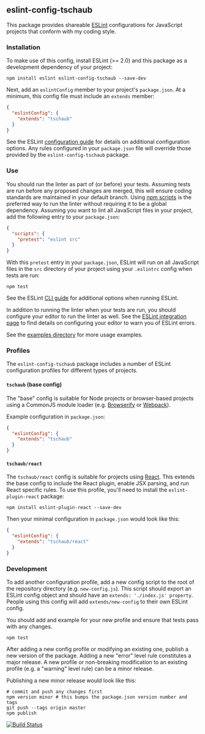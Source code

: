 ## eslint-config-tschaub

This package provides shareable [ESLint](http://eslint.org/) configurations for JavaScript projects that conform with my coding style.

### Installation

To make use of this config, install ESLint (>= 2.0) and this package as a development dependency of your project:

    npm install eslint eslint-config-tschaub --save-dev

Next, add an `eslintConfig` member to your project's `package.json`.  At a minimum, this config file must include an `extends` member:

```json
{
  "eslintConfig": {
    "extends": "tschaub"
  }
}
```

See the ESLint [configuration guide](http://eslint.org/docs/user-guide/configuring) for details on additional configuration options.  Any rules configured in your `package.json` file will override those provided by the `eslint-config-tschaub` package.

### Use

You should run the linter as part of (or before) your tests.  Assuming tests are run before any proposed changes are merged, this will ensure coding standards are maintained in your default branch.  Using [npm scripts](https://docs.npmjs.com/misc/scripts) is the preferred way to run the linter without requiring it to be a global dependency.  Assuming you want to lint all JavaScript files in your project, add the following entry to your `package.json`:

```json
{
  "scripts": {
    "pretest": "eslint src"
  }
}
```

With this `pretest` entry in your `package.json`, ESLint will run on all JavaScript files in the `src` directory of your project using your `.eslintrc` config when tests are run:

    npm test

See the ESLint [CLI guide](http://eslint.org/docs/user-guide/command-line-interface) for additional options when running ESLint.

In addition to running the linter when your tests are run, you should configure your editor to run the linter as well.  See the [ESLint integration page](http://eslint.org/docs/user-guide/integrations#editors) to find details on configuring your editor to warn you of ESLint errors.

See the [examples directory](https://github.com/tschaub/eslint-config-tschaub/tree/master/examples) for more usage examples.

### Profiles

The `eslint-config-tschaub` package includes a number of ESLint configuration profiles for different types of projects.

#### `tschaub` (base config)

The "base" config is suitable for Node projects or browser-based projects using a CommonJS module loader (e.g. [Browserify](http://browserify.org/) or [Webpack](http://webpack.github.io/)).

Example configuration in `package.json`:
```json
{
  "eslintConfig": {
    "extends": "tschaub"
  }
}
```

#### `tschaub/react`

The `tschaub/react` config is suitable for projects using [React](https://facebook.github.io/react/).  This extends the base config to include the React plugin, enable JSX parsing, and run React specific rules.  To use this profile, you'll need to install the `eslint-plugin-react` package:

    npm install eslint-plugin-react --save-dev

Then your minimal configuration in `package.json` would look like this:
```json
{
  "eslintConfig": {
    "extends": "tschaub/react"
  }
}
```

### Development

To add another configuration profile, add a new config script to the root of the repository directory (e.g. `new-config.js`).  This script should export an ESLint config object and should have an `extends: './index.js' property`.  People using this config will add `extends/new-config` to their own ESLint config.

You should add and example for your new profile and ensure that tests pass with any changes.

    npm test

After adding a new config profile or modifying an existing one, publish a new version of the package.  Adding a new "error" level rule constitutes a major release.  A new profile or non-breaking modification to an existing profile (e.g. a "warning" level rule) can be a minor release.

Publishing a new minor release would look like this:

    # commit and push any changes first
    npm version minor # this bumps the package.json version number and tags
    git push --tags origin master
    npm publish

[![Build Status](https://travis-ci.org/tschaub/eslint-config-tschaub.svg?branch=master)](https://travis-ci.org/tschaub/eslint-config-tschaub)
